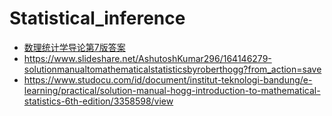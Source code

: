 # Statistical_inference



* [数理统计学导论第7版答案](https://www.slader.com/textbook/9780321795434-introduction-to-mathematical-statistics/)
* https://www.slideshare.net/AshutoshKumar296/164146279-solutionmanualtomathematicalstatisticsbyroberthogg?from_action=save
* https://www.studocu.com/id/document/institut-teknologi-bandung/e-learning/practical/solution-manual-hogg-introduction-to-mathematical-statistics-6th-edition/3358598/view

